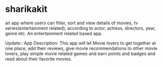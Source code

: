 # sharikakit

an app where users can filter, sort and view details of movies, tv series(entertainment related), according to actor, actress, directors, year, genre etc.  An entertainment related based app.

Update:: App Description: This app will let Movie lovers to get together at one place, add their reviews, give movie recommendations to other movie lovers, play simple movie related games and earn points and badges and read about their favorite movies.
